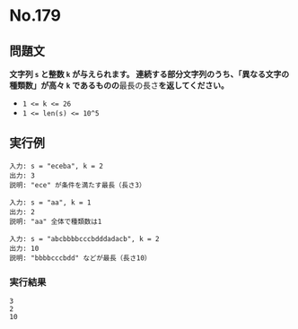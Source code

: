 # No.179

## 問題文

**文字列 `s` と整数 `k` が与えられます。
連続する部分文字列のうち、「異なる文字の種類数」が高々 `k` であるものの**最長の長さ**を返してください。**

* `1 <= k <= 26`
* `1 <= len(s) <= 10^5`

## 実行例

```
入力: s = "eceba", k = 2
出力: 3
説明: "ece" が条件を満たす最長（長さ3）

入力: s = "aa", k = 1
出力: 2
説明: "aa" 全体で種類数は1

入力: s = "abcbbbbcccbdddadacb", k = 2
出力: 10
説明: "bbbbcccbdd" などが最長（長さ10）
```

### 実行結果

```
3
2
10
```
